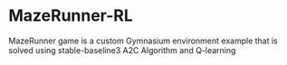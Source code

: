# MazeRunner-RL
MazeRunner game is a custom Gymnasium environment example that is solved using stable-baseline3 A2C Algorithm and Q-learning 
